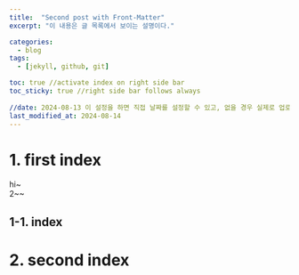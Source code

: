 ```yaml
---
title:  "Second post with Front-Matter"
excerpt: "이 내용은 글 목록에서 보이는 설명이다."

categories:
  - blog
tags:
  - [jekyll, github, git]

toc: true //activate index on right side bar
toc_sticky: true //right side bar follows always
 
//date: 2024-08-13 이 설정을 하면 직접 날짜를 설정할 수 있고, 없을 경우 실제로 업로드한 날짜가 올라간다.
last_modified_at: 2024-08-14
---
```

# 1. first index
hi~ <br>
2~~ <br>
## 1-1. index
# 2. second index

